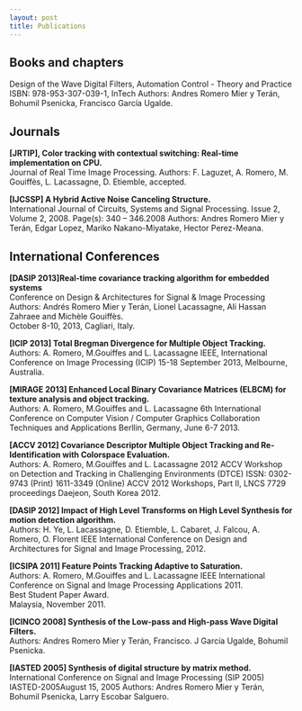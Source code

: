 ```yaml
---
layout: post
title: Publications
---
```


## Books and chapters

<i class="icon-book"></i> Design of the Wave Digital Filters, Automation Control - Theory and Practice<br>
ISBN: 978-953-307-039-1, InTech
Authors: Andres Romero Mier y Terán, Bohumil Psenicka, Francisco García Ugalde.  

## Journals

**<i class="icon-book"></i> [JRTIP], Color tracking with contextual switching: Real-time implementation on CPU.**<br>
Journal of Real Time Image Processing.
Authors: F. Laguzet, A. Romero, M. Gouiffès, L. Lacassagne, D. Etiemble, accepted.  


**<i class="icon-book"></i> [IJCSSP] A Hybrid Active Noise Canceling Structure.**<br>
International Journal of Circuits, Systems and Signal Processing. Issue 2, Volume 2, 2008. Page(s): 340 – 346.2008
Authors: Andres Romero Mier y Terán, Edgar Lopez, Mariko Nakano-Miyatake, Hector Perez-Meana.  


## International Conferences
**<i class="icon-book"></i>[DASIP 2013]Real-time covariance tracking algorithm for embedded systems**  
Conference on Design & Architectures for Signal & Image Processing
Authors: Andrés Romero Mier y Terán, Lionel Lacassagne, Ali Hassan Zahraee and Michèle Gouiffès.  
October 8-10, 2013, Cagliari, Italy.  


**<i class="icon-book"></i> [ICIP 2013] Total Bregman Divergence for Multiple Object Tracking.**<br>
Authors: A. Romero, M.Gouiffes and L. Lacassagne
IEEE, International Conference on Image Processing (ICIP)
15-18 September 2013, Melbourne, Australia.  

**<i class="icon-book"></i> [MIRAGE 2013] Enhanced Local Binary Covariance Matrices (ELBCM) for texture analysis and object tracking.**<br>
Authors: A. Romero, M.Gouiffes and L. Lacassagne
6th International Conference on Computer Vision / Computer Graphics Collaboration Techniques and Applications
Berllin, Germany, June 6-7 2013.  


**<i class="icon-book"></i> [ACCV 2012] Covariance Descriptor Multiple Object Tracking and Re-Identification with Colorspace Evaluation.**<br>
Authors: A. Romero, M.Gouiffes and L. Lacassagne
2012 ACCV Workshop on Detection and Tracking in Challenging Environments (DTCE)
ISSN: 0302-9743 (Print) 1611-3349 (Online)
ACCV 2012 Workshops, Part II, LNCS 7729 proceedings
Daejeon, South Korea 2012.  


**<i class="icon-book"></i> [DASIP 2012] Impact of High Level Transforms on High Level Synthesis for motion detection algorithm.**<br>
Authors: H. Ye, L. Lacassagne, D. Etiemble, L. Cabaret, J. Falcou, A. Romero, O. Florent 
IEEE International Conference on Design and Architectures for Signal and Image Processing, 2012.  


**<i class="icon-book"></i> [ICSIPA 2011] Feature Points Tracking Adaptive to Saturation.**<br>
Authors: A. Romero, M.Gouiffes and L. Lacassagne
IEEE International Conference on Signal and Image Processing Applications 2011.  
Best Student Paper Award.  
Malaysia, November 2011.  


**<i class="icon-book"></i> [ICINCO 2008] Synthesis of the Low-pass and High-pass Wave Digital Filters.**<br>
Authors: Andres Romero Mier y Terán, Francisco. J García Ugalde, Bohumil Psenicka.  


**<i class="icon-book"></i> [IASTED 2005] Synthesis of digital structure by matrix method.**<br>
International Conference on Signal and Image Processing (SIP 2005) IASTED-2005August 15, 2005
Authors: Andres Romero Mier y Terán, Bohumil Psenicka, Larry Escobar Salguero.  
